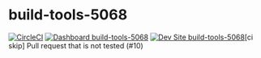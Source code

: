 # build-tools-5068

[![CircleCI](https://circleci.com/gh/pantheon-ci-bot/build-tools-5068.svg?style=shield)](https://circleci.com/gh/pantheon-ci-bot/build-tools-5068)
[![Dashboard build-tools-5068](https://img.shields.io/badge/dashboard-build_tools_5068-yellow.svg)](https://dashboard.pantheon.io/sites/ba4f673b-39ec-48d5-8efe-701d74b4e4ea#dev/code)
[![Dev Site build-tools-5068](https://img.shields.io/badge/site-build_tools_5068-blue.svg)](http://dev-build-tools-5068.pantheonsite.io/)[ci skip] Pull request that is not tested (#10)
